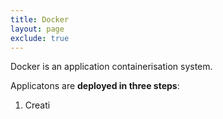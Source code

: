 ```yaml
---
title: Docker
layout: page
exclude: true
---
```


Docker is an application containerisation system.

Applicatons are **deployed in three steps**:

 1. Creati

<!--stackedit_data:
eyJoaXN0b3J5IjpbNzU2OTY4MDY2XX0=
-->